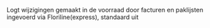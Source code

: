 Logt wijzigingen gemaakt in de voorraad door facturen en paklijsten ingevoerd via Floriline(express), standaard uit
